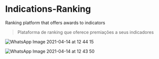 # Indications-Ranking

Ranking platform that offers awards to indicators

> Plataforma de ranking que oferece premiações a seus indicadores

![WhatsApp Image 2021-04-14 at 12 44 15](https://user-images.githubusercontent.com/51960639/114740065-e0714a00-9d1f-11eb-94c9-331834f49761.jpeg)


![WhatsApp Image 2021-04-14 at 12 43 50](https://user-images.githubusercontent.com/51960639/114740096-e830ee80-9d1f-11eb-9618-6bfe6597516a.jpeg)
